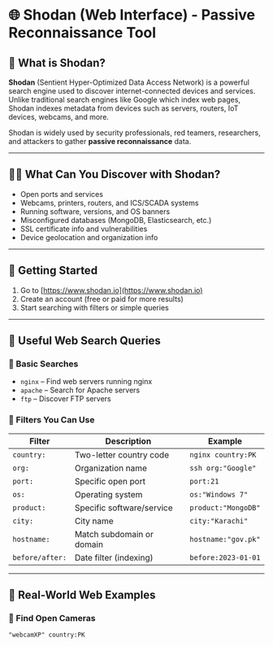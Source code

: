 # 🌐 Shodan (Web Interface) - Passive Reconnaissance Tool

## 📌 What is Shodan?

**Shodan** (Sentient Hyper-Optimized Data Access Network) is a powerful search engine used to discover internet-connected devices and services. Unlike traditional search engines like Google which index web pages, Shodan indexes metadata from devices such as servers, routers, IoT devices, webcams, and more.

Shodan is widely used by security professionals, red teamers, researchers, and attackers to gather **passive reconnaissance** data.

---

## 🕵️‍♂️ What Can You Discover with Shodan?

- Open ports and services
- Webcams, printers, routers, and ICS/SCADA systems
- Running software, versions, and OS banners
- Misconfigured databases (MongoDB, Elasticsearch, etc.)
- SSL certificate info and vulnerabilities
- Device geolocation and organization info

---

## 🔑 Getting Started

1. Go to [https://www.shodan.io](https://www.shodan.io)
2. Create an account (free or paid for more results)
3. Start searching with filters or simple queries

---

## 🔎 Useful Web Search Queries

### 🔹 Basic Searches

- `nginx` – Find web servers running nginx  
- `apache` – Search for Apache servers  
- `ftp` – Discover FTP servers  

### 🔹 Filters You Can Use

| Filter         | Description                            | Example                              |
|----------------|----------------------------------------|--------------------------------------|
| `country:`     | Two-letter country code                | `nginx country:PK`                   |
| `org:`         | Organization name                      | `ssh org:"Google"`                   |
| `port:`        | Specific open port                     | `port:21`                            |
| `os:`          | Operating system                       | `os:"Windows 7"`                     |
| `product:`     | Specific software/service              | `product:"MongoDB"`                  |
| `city:`        | City name                              | `city:"Karachi"`                     |
| `hostname:`    | Match subdomain or domain              | `hostname:"gov.pk"`                  |
| `before/after:`| Date filter (indexing)                 | `before:2023-01-01`                  |

---

## 🧪 Real-World Web Examples

### 🔸 Find Open Cameras

```text
"webcamXP" country:PK


